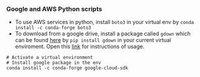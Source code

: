 ### Google and AWS Python scripts
* To use AWS services in python, install `boto3` in your virtual env by `conda install -c conda-forge boto3`
* To download from a google drive, install a package called `gdown` which can be found [here](https://github.com/wkentaro/gdown) by `pip install gdown` in your current virtual enviroment. Open this [link](https://github.com/wkentaro/gdown) for instructions of usage.

```
# Activate a virtual environment
# Install google package in the env
conda install -c conda-forge google-cloud-sdk 
```